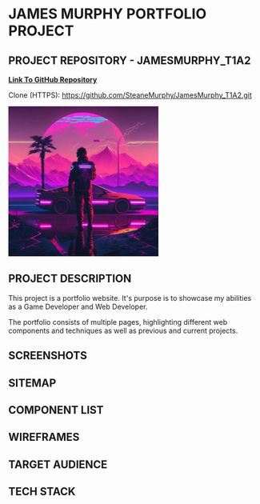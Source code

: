 # JAMES MURPHY PORTFOLIO PROJECT

## PROJECT REPOSITORY - JAMESMURPHY_T1A2

[**Link To GitHub Repository**](https://github.com/SteaneMurphy/JamesMurphy_T1A2)

Clone (HTTPS): https://github.com/SteaneMurphy/JamesMurphy_T1A2.git

![GitHubProfilePicture](./docs/GitHubProfilePic.jpg)

## PROJECT DESCRIPTION

This project is a portfolio website. It's purpose is to showcase my abilities as a Game Developer and Web Developer.

The portfolio consists of multiple pages, highlighting different web components and techniques as well as previous and current projects.

## SCREENSHOTS

## SITEMAP

## COMPONENT LIST

## WIREFRAMES

## TARGET AUDIENCE

## TECH STACK